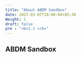 ```yaml
---
title: "About ABDM Sandbox"
date: 2023-03-07T18:00:04+05:30
Weight: 1
draft: false
pre : "<b>1.1 </b>"
---
```


## ABDM Sandbox